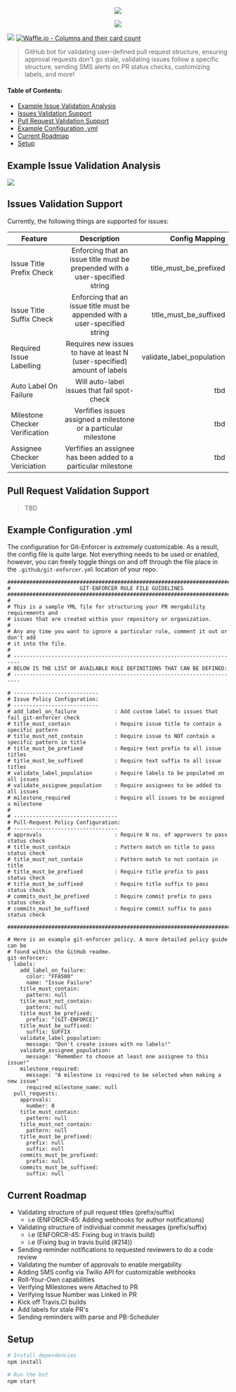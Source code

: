 
<p align="center">
  <img src="https://i.imgur.com/tOQ5Bhh.png"/>
</p>


<p align="center">
  <a href="https://github.com/apps/git-enforcer">
    <img src="https://i.imgur.com/0n2G4WX.png"/>
  </a>
</p>

![](https://img.shields.io/badge/GitEnforcer-v0.0.1-green.svg)
[![Waffle.io - Columns and their card count](https://badge.waffle.io/Schachte/Git-Enforcer.svg?columns=all)](https://waffle.io/Schachte/Git-Enforcer)

> GitHub bot for validating user-defined pull request structure, ensuring approval requests don't go stale, validating issues follow a specific structure, sending SMS alerts on PR status checks, customizing labels, and more!

#### Table of Contents: 

- [Example Issue Validation Analysis](#example-issue-validation-analysis)
- [Issues Validation Support](#issues-validation-support)
- [Pull Request Validation Support](#pull-request-validation-support)
- [Example Configuration .yml](#example-configuration-yml)
- [Current Roadmap](#current-roadmap)
- [Setup](#setup)

## Example Issue Validation Analysis
![](https://i.imgur.com/Glqiyrv.png)

## Issues Validation Support

Currently, the following things are supported for issues:

| Feature        | Description           | Config Mapping  |
| ------------- |:-------------:| -----:|
| Issue Title Prefix Check      | Enforcing that an issue title must be prepended with a user-specified string | title_must_be_prefixed |
| Issue Title Suffix Check      | Enforcing that an issue title must be appended with a user-specified string      |   title_must_be_suffixed |
| Required Issue Labelling | Requires new issues to have at least N (user-specified) amount of labels      |    validate_label_population |
| Auto Label On Failure | Will auto-label issues that fail spot-check      |    tbd |
| Milestone Checker Verification | Verfifies issues assigned a milestone or a particular milestone      |    tbd |
| Assignee Checker Vericiation | Verfifies an assignee has been added to a particular milestone      |    tbd |


## Pull Request Validation Support

> TBD
    
## Example Configuration .yml

The configuration for Git-Enforcer is _extremely_ customizable. As a result, the config file is quite large. Not everything needs to be used or enabled, however, you can freely toggle things on and off through the file place in the `.github/git-enforcer.yml` location of your repo. 

```
#############################################################################
#                      GIT-ENFORCER RULE FILE GUIDELINES
#############################################################################
#
# This is a sample YML file for structuring your PR mergability requirements and
# issues that are created within your repository or organization.
#
# Any any time you want to ignore a particular rule, comment it out or don't add
# it into the file.
#
# ------------------------------------------------------------------------
# BELOW IS THE LIST OF AVAILABLE RULE DEFINITIONS THAT CAN BE DEFINED:
# ------------------------------------------------------------------------

# ---------------------------
# Issue Policy Configuration:
# ---------------------------
# add_label_on_failure            : Add custom label to issues that fail git-enforcer check
# title_must_contain              : Require issue title to contain a specific pattern
# title_must_not_contain          : Require issue to NOT contain a specific pattern in title
# title_must_be_prefixed          : Require text prefix to all issue titles
# title_must_be_suffixed          : Require text suffix to all issue titles
# validate_label_population       : Require labels to be populated on all issues
# validate_assignee_population    : Require assignees to be added to all issues
# milestone_required              : Require all issues to be assigned a milestone
#
# ---------------------------------
# Pull-Request Policy Configuration:
# ---------------------------------
# approvals                       : Require N no. of approvers to pass status check
# title_must_contain              : Pattern match on title to pass status check
# title_must_not_contain          : Pattern match to not contain in title 
# title_must_be_prefixed          : Require title prefix to pass status check
# title_must_be_suffixed          : Require title suffix to pass status check
# commits_must_be_prefixed        : Require commit prefix to pass status check
# commits_must_be_suffixed        : Require commit suffix to pass status check

#############################################################################

# Here is an example git-enforcer policy. A more detailed policy guide can be
# found within the GitHub readme.
git-enforcer:
  labels:
    add_label_on_failure:
      color: "FFA500"
      name: "Issue Failure"
    title_must_contain:
      pattern: null
    title_must_not_contain:
      pattern: null
    title_must_be_prefixed:
      prefix: "[GIT-ENFORCE]"
    title_must_be_suffixed:
      suffix: SUFFIX
    validate_label_population:
      message: "Don't create issues with no labels!"
    validate_assignee_population:
      message: "Remember to choose at least one assignee to this issue!"
    milestone_required:
      message: "A milestone is required to be selected when making a new issue"
      required_milestone_name: null
  pull_requests:
    approvals:
      number: 0
    title_must_contain:
      pattern: null
    title_must_not_contain:
      pattern: null
    title_must_be_prefixed:
      prefix: null
      suffix: null
    commits_must_be_prefixed:
      prefix: null
    commits_must_be_suffixed:
      suffix: null

```


## Current Roadmap
- Validating structure of pull request titles (prefix/suffix)
  - i.e (ENFORCR-45: Adding webhooks for author notifications)
- Validating structure of individual commit messages (prefix/suffix)
  - i.e (ENFORCR-45: Fixing bug in travis build)
  - i.e (Fixing bug in travis build (#214))
- Sending reminder notifications to requested reviewers to do a code review
- Validating the number of approvals to enable mergability
- Adding SMS config via Twilio API for customizable webhooks
- Roll-Your-Own capabilities
- Verifying Milestones were Attached to PR
- Verifying Issue Number was Linked in PR
- Kick off Travis.CI builds
- Add labels for stale PR's 
- Sending reminders with parse and PB-Scheduler
 
## Setup

```sh
# Install dependencies
npm install

# Run the bot
npm start
```
